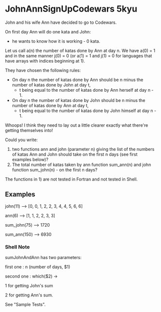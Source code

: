 # JohnAnnSignUpCodewars 5kyu

John and his wife Ann have decided to go to Codewars.

On first day Ann will do one kata and John:

- he wants to know how it is working - 0 kata.

Let us call a(n) the number of katas done by Ann at day n. We have a(0) = 1
and in the same manner j(0) = 0 (or a(1) = 1 and j(1) = 0 for languages that have arrays with indices beginning at 1).

They have chosen the following rules:

- On day n the number of katas done by Ann should be n minus the number of katas done by John at day t,
  - t being equal to the number of katas done by Ann herself at day n - 1.
- On day n the number of katas done by John should be n minus the number of katas done by Ann at day t,
  - t being equal to the number of katas done by John himself at day n - 1.

Whoops! I think they need to lay out a little clearer exactly what there're getting themselves into!

Could you write:

1) two functions ann and john (parameter n) giving the list of the numbers of katas Ann and John should take on the first n days (see first examples below)?
2) The total number of katas taken by ann function sum_ann(n) and john function sum_john(n) - on the first n days?

The functions in 1) are not tested in Fortran and not tested in Shell.

## Examples

john(11) -->  [0, 0, 1, 2, 2, 3, 4, 4, 5, 6, 6]

ann(6) -->  [1, 1, 2, 2, 3, 3]

sum_john(75) -->  1720

sum_ann(150) -->  6930

### Shell Note

sumJohnAndAnn has two parameters:

first one : n (number of days, $1)

second one : which($2) ->

1 for getting John's sum

2 for getting Ann's sum.

See "Sample Tests".
